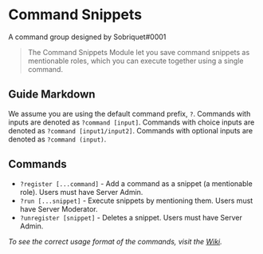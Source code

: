 # Command Snippets
A command group designed by Sobriquet#0001

> The Command Snippets Module let you save command snippets as mentionable roles, which you can execute together using a single command.

## Guide Markdown  
We assume you are using the default command prefix, `?`. Commands with inputs are denoted as ``?command [input]``. Commands with choice inputs are denoted as ``?command [input1/input2]``. Commands with optional inputs are denoted as ``?command (input)``.

## Commands
* `?register [...command]` - Add a command as a snippet (a mentionable role). Users must have Server Admin. 
* `?run [...snippet]` - Execute snippets by mentioning them. Users must have Server Moderator. 
* `?unregister [snippet]` - Deletes a snippet. Users must have Server Admin.

*To see the correct usage format of the commands, visit the [Wiki](https://github.com/Strand-Custom-Commands/Strand-Custom-Commands/wiki).*